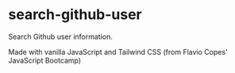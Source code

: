# search-github-user
Search Github user information.

Made with vanilla JavaScript and Tailwind CSS (from Flavio Copes' JavaScript Bootcamp)
